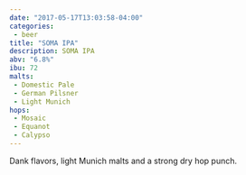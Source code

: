 ```yaml
---
date: "2017-05-17T13:03:58-04:00"
categories:
 - beer
title: "SOMA IPA"
description: SOMA IPA
abv: "6.8%"
ibu: 72
malts:
 - Domestic Pale
 - German Pilsner
 - Light Munich
hops:
 - Mosaic
 - Equanot
 - Calypso
---
```

Dank flavors, light Munich malts and a strong dry hop punch.
